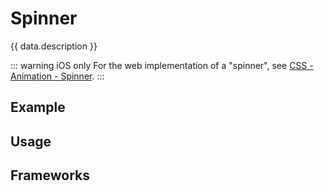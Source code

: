 <script setup>
  import iOS from './ios.md';
  import Android from './android.md';
  import data from './data.json';
  import { mapFrameworkStatuses } from '../utils.js';
</script>

# Spinner

{{ data.description }}

<components-status v-bind="mapFrameworkStatuses(data.frameworks)" />

::: warning iOS only
For the web implementation of a "spinner", see [CSS - Animation - Spinner](../../foundations/css-classes/animation#spinner).
:::

## Example
<ThemeSwitcher />
<spinner-example />

## Usage

<component-design-guidelines name="Warp - Components / Spinner" link="https://www.figma.com/design/oHBCzDdJxHQ6fmFLYWUltf/WARP---Components-2.0?node-id=900-35603&t=jDaOykQhPf30zVST-0" />

<component-questions />

## Frameworks

<tabs-content>
  <template #android>
    <android />
  </template>
  <template #iOS>
    <iOS />
  </template>
</tabs-content>
